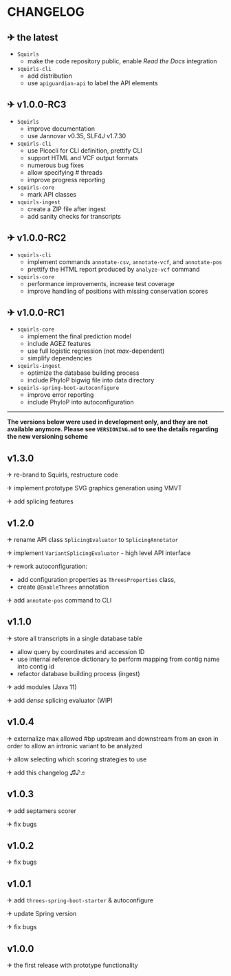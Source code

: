 # CHANGELOG

## ✈ the latest

- `Squirls`
  - make the code repository public, enable *Read the Docs* integration
- `squirls-cli`
  - add distribution
  - use `apiguardian-api` to label the API elements

## ✈ v1.0.0-RC3

- `Squirls`
    - improve documentation
    - use Jannovar v0.35, SLF4J v1.7.30
- `squirls-cli`
    - use Picocli for CLI definition, prettify CLI
    - support HTML and VCF output formats
    - numerous bug fixes
    - allow specifying # threads
    - improve progress reporting
- `squirls-core`
    - mark API classes
- `squirls-ingest`
    - create a ZIP file after ingest
    - add sanity checks for transcripts

## ✈ v1.0.0-RC2

- `squirls-cli`
    - implement commands `annotate-csv`, `annotate-vcf`, and `annotate-pos`
    - prettify the HTML report produced by `analyze-vcf` command
- `squirls-core`
    - performance improvements, increase test coverage
    - improve handling of positions with missing conservation scores

## ✈ v1.0.0-RC1

- `squirls-core`
    - implement the final prediction model
    - include AGEZ features
    - use full logistic regression (not *max*-dependent)
    - simplify dependencies
- `squirls-ingest`
    - optimize the database building process
    - include PhyloP bigwig file into data directory
- `squirls-spring-boot-autoconfigure`
    - improve error reporting
    - include PhyloP into autoconfiguration

---
**The versions below were used in development only, and they are not available anymore. Please see `VERSIONING.md` to
see the details regarding the new versioning scheme**

## v1.3.0

✈ re-brand to Squirls, restructure code

✈ implement prototype SVG graphics generation using VMVT

✈ add splicing features

## v1.2.0

✈ rename API class `SplicingEvaluator` to `SplicingAnnotator`

✈ implement `VariantSplicingEvaluator` - high level API interface

✈ rework autoconfiguration:

- add configuration properties as `ThreesProperties` class,
- create `@EnableThrees` annotation

✈ add `annotate-pos` command to CLI

## v1.1.0

✈ store all transcripts in a single database table

- allow query by coordinates and accession ID
- use internal reference dictionary to perform mapping from contig name into contig id
- refactor database building process (ingest)

✈ add modules (Java 11)

✈ add *dense* splicing evaluator (WIP)

## v1.0.4

✈ externalize max allowed #bp upstream and downstream from an exon in order to allow an intronic variant to be analyzed

✈ allow selecting which scoring strategies to use

✈ add this changelog ♫♪♬

## v1.0.3

✈ add septamers scorer

✈ fix bugs

## v1.0.2

✈ fix bugs

## v1.0.1

✈ add `threes-spring-boot-starter` & autoconfigure

✈ update Spring version

✈ fix bugs

## v1.0.0

✈ the first release with prototype functionality